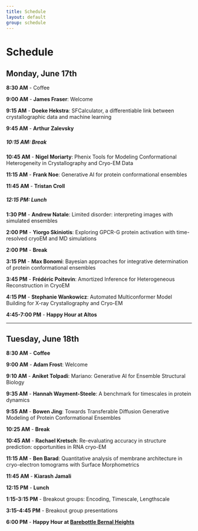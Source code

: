 ```yaml
---
title: Schedule  
layout: default  
group: schedule  
---
```


# Schedule

## Monday, June 17th

**8:30 AM** - Coffee

**9:00 AM** - **James Fraser**: Welcome

**9:15 AM** - **Doeke Hekstra**: SFCalculator, a differentiable link between crystallographic data and machine learning 

**9:45 AM** - **Arthur Zalevsky** 

##### 10:15 AM: Break

**10:45 AM** -  **Nigel Moriarty**: Phenix Tools for Modeling Conformational Heterogeneity in Crystallography and Cryo-EM Data

**11:15 AM** - **Frank Noe**: Generative AI for protein conformational ensembles

**11:45 AM** - **Tristan Croll** 

##### 12:15 PM: Lunch

**1:30 PM** - **Andrew Natale**: Limited disorder: interpreting images with simulated ensembles

**2:00 PM** - **Yiorgo Skiniotis**: Exploring GPCR-G protein activation with time-resolved cryoEM and MD simulations

**2:00 PM** - **Break**

**3:15 PM** - **Max Bonomi**: Bayesian approaches for integrative determination of protein conformational ensembles

**3:45 PM** - **Frédéric Poitevin**: Amortized Inference for Heterogeneous Reconstruction in CryoEM

**4:15 PM** - **Stephanie Wankowicz**: Automated Multiconformer Model Building for X-ray Crystallography and Cryo-EM

**4:45-7:00 PM** - **Happy Hour at Altos**




---

## Tuesday, June 18th

**8:30 AM** - **Coffee**

**9:00 AM** - **Adam Frost**: Welcome

**9:10 AM** - **Aniket Tolpadi**: Mariano: Generative AI for Ensemble Structural Biology  

**9:35 AM** - **Hannah Wayment-Steele**: A benchmark for timescales in protein dynamics

**9:55 AM** - **Bowen Jing**: Towards Transferable Diffusion Generative Modeling of Protein Conformational Ensembles

**10:25 AM** - **Break**

**10:45 AM** - **Rachael Kretsch**: Re-evaluating accuracy in structure prediction: opportunities in RNA cryo-EM 

**11:15 AM** - **Ben Barad**: Quantitative analysis of membrane architecture in cryo-electron tomograms with Surface Morphometrics

**11:45 AM** - **Kiarash Jamali**

**12:15 PM** - **Lunch**

**1:15-3:15 PM** - Breakout groups: Encoding, Timescale, Lengthscale

**3:15-4:45 PM** - Breakout group presentations

**6:00 PM** - **Happy Hour at [Barebottle Bernal Heights](https://www.barebottle.com/bernal-heights-brewery-taproom)**

